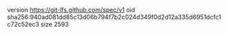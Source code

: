version https://git-lfs.github.com/spec/v1
oid sha256:940ad081dd85c13d06b794f7b2c024d349f0d2d12a335d6951dcfc1c72c52ec3
size 2593

